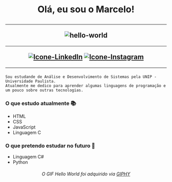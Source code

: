 <h1 align ="center"><b>
  Olá, eu sou o Marcelo!</b>
</h1>

<h2 align="center">
<hr>
  
![hello-world](https://user-images.githubusercontent.com/93165300/143136001-97be3cf1-810c-4c2d-b65a-2ff09102cb97.gif)

<hr>

[![Icone-LinkedIn](https://user-images.githubusercontent.com/93165300/145651956-36065121-9414-4b0b-bf3b-9bcf167ec41a.png)](https://www.linkedin.com/in/marcelomarques075/)
[![Icone-Instagram](https://user-images.githubusercontent.com/93165300/145652269-2c3b9f39-a049-43ea-852c-b2dca1b1a3bf.png)](https://www.instagram.com/marcelo.marques075/)
  
<hr>
  
</h2>

```
Sou estudande de Análise e Desenvolvimento de Sistemas pela UNIP - Universidade Paulista.
Atualmente me dedico para aprender algumas linguagens de programação e um pouco sobre outras tecnologias.
```

### O que estudo atualmente 📚

  - HTML
  - CSS
  - JavaScript
  - Linguagem C

### O que pretendo estudar no futuro 📙
  
  - Linguagem C#
  - Python


<h6 align ="center">
  O GIF Hello World foi adquirido via <a target=_blank href="https://giphy.com/gifs/i4MAH84pqe2m2aVojc"> GIPHY</a>
</h6>
